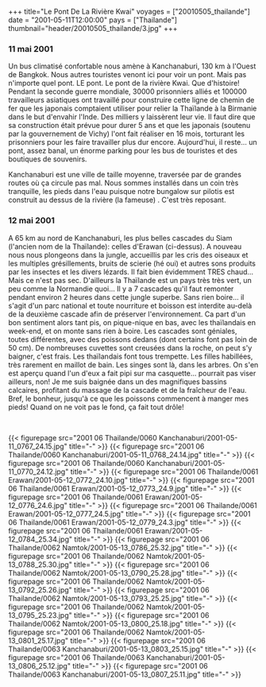 +++
title="Le Pont  De La Rivière Kwai"
voyages = ["20010505_thailande"]
date = "2001-05-11T12:00:00"
pays = ["Thailande"]
thumbnail="header/20010505_thailande/3.jpg"
+++
### 11 mai 2001

 Un bus climatisé confortable nous amène à Kanchanaburi, 130 km à l'Ouest de 
Bangkok. Nous autres touristes venont ici pour voir un pont. Mais pas n'importe 
quel pont. LE pont. Le pont de la rivière Kwai. Que d'histoire! Pendant la seconde 
guerre mondiale, 30000 prisonniers alliés et 100000 travailleurs asiatiques 
ont travaillé pour construire cette ligne de chemin de fer que les japonais 
comptaient utiliser pour relier la Thaïlande à la Birmanie dans le but d'envahir 
l'Inde. Des milliers y laissèrent leur vie. Il faut dire que sa construction 
était prévue pour durer 5 ans et que les japonais (soutenu par la gouvernement 
de Vichy) l'ont fait réaliser en 16 mois, torturant les prisonniers pour les 
faire travailler plus dur encore. Aujourd'hui, il reste... un pont, assez banal, 
un énorme parking pour les bus de touristes et des boutiques de souvenirs. 

Kanchanaburi est une ville de taille moyenne, traversée par de grandes routes 
où ça circule pas mal. Nous sommes installés dans un coin très tranquille, les 
pieds dans l'eau puisque notre bungalow sur pilotis est construit au dessus 
de la rivière (la fameuse) . C'est très reposant.

### 12 mai 2001

A 65 km au nord de Kanchanaburi, les plus belles cascades du Siam (l'ancien 
nom de la Thaïlande): celles d'Erawan (ci-dessus). A nouveau nous nous plongeons 
dans la jungle, accueillis par les cris des oiseaux et les multiples grésillements, 
bruits de scierie (hé oui) et autres sons produits par les insectes et les divers 
lézards. Il fait bien évidemment TRES chaud... Mais ce n'est pas sec. D'ailleurs 
la Thaïlande est un pays très très vert, un peu comme la Normandie quoi... Il 
y a 7 cascades qu'il faut remonter pendant environ 2 heures dans cette jungle 
superbe. Sans rien boire... il s'agit d'un parc national et toute nourriture 
et boisson est interdite au-delà de la deuxième cascade afin de préserver l'environnement. 
Ca part d'un bon sentiment alors tant pis, on pique-nique en bas, avec les thaïlandais 
en week-end, et on monte sans rien à boire. Les cascades sont géniales, toutes 
différentes, avec des poissons dedans (dont certains font pas loin de 50 cm). 
De nombreuses cuvettes sont creusées dans la roche, on peut s'y baigner, c'est 
frais. Les thaïlandais font tous trempette. Les filles habillées, très rarement 
en maillot de bain. Les singes sont là, dans les arbres. On s'en est aperçu 
quand l'un d'eux a fait pipi sur ma casquette... pourrait pas viser ailleurs, 
non! Je me suis baignée dans un des magnifiques bassins calcaires, profitant 
du massage de la cascade et de la fraîcheur de l'eau. Bref, le bonheur, jusqu'à 
ce que les poissons commencent à manger mes pieds! Quand on ne voit pas le fond, 
ça fait tout drôle!

&nbsp;


<div id="TOTO">{{< figurepage src="2001 06 Thailande/0060 Kanchanaburi/2001-05-11_0767_24.15.jpg" title="-"  >}}
{{< figurepage src="2001 06 Thailande/0060 Kanchanaburi/2001-05-11_0768_24.14.jpg" title="-"  >}}
{{< figurepage src="2001 06 Thailande/0060 Kanchanaburi/2001-05-11_0770_24.12.jpg" title="-"  >}}
{{< figurepage src="2001 06 Thailande/0061 Erawan/2001-05-12_0772_24.10.jpg" title="-"  >}}
{{< figurepage src="2001 06 Thailande/0061 Erawan/2001-05-12_0773_24.9.jpg" title="-"  >}}
{{< figurepage src="2001 06 Thailande/0061 Erawan/2001-05-12_0776_24.6.jpg" title="-"  >}}
{{< figurepage src="2001 06 Thailande/0061 Erawan/2001-05-12_0777_24.5.jpg" title="-"  >}}
{{< figurepage src="2001 06 Thailande/0061 Erawan/2001-05-12_0779_24.3.jpg" title="-"  >}}
{{< figurepage src="2001 06 Thailande/0061 Erawan/2001-05-12_0784_25.34.jpg" title="-"  >}}
{{< figurepage src="2001 06 Thailande/0062 Namtok/2001-05-13_0786_25.32.jpg" title="-"  >}}
{{< figurepage src="2001 06 Thailande/0062 Namtok/2001-05-13_0788_25.30.jpg" title="-"  >}}
{{< figurepage src="2001 06 Thailande/0062 Namtok/2001-05-13_0790_25.28.jpg" title="-"  >}}
{{< figurepage src="2001 06 Thailande/0062 Namtok/2001-05-13_0792_25.26.jpg" title="-"  >}}
{{< figurepage src="2001 06 Thailande/0062 Namtok/2001-05-13_0793_25.25.jpg" title="-"  >}}
{{< figurepage src="2001 06 Thailande/0062 Namtok/2001-05-13_0795_25.23.jpg" title="-"  >}}
{{< figurepage src="2001 06 Thailande/0062 Namtok/2001-05-13_0800_25.18.jpg" title="-"  >}}
{{< figurepage src="2001 06 Thailande/0062 Namtok/2001-05-13_0801_25.17.jpg" title="-"  >}}
{{< figurepage src="2001 06 Thailande/0063 Kanchanaburi/2001-05-13_0803_25.15.jpg" title="-"  >}}
{{< figurepage src="2001 06 Thailande/0063 Kanchanaburi/2001-05-13_0806_25.12.jpg" title="-"  >}}
{{< figurepage src="2001 06 Thailande/0063 Kanchanaburi/2001-05-13_0807_25.11.jpg" title="-"  >}}
</DIV>

